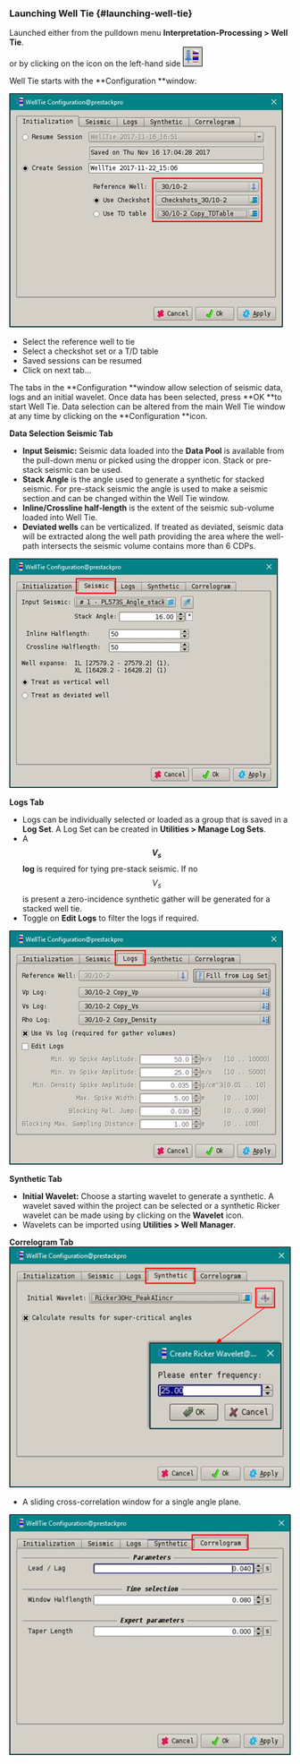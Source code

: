 ### Launching Well Tie {#launching-well-tie}



Launched either from the pulldown menu   **Interpretation-Processing &gt; Well Tie**.  
or by clicking on the icon on the left-hand side ![](/assets/198_Interpretation.png)

Well Tie starts with the **Configuration **window:

![](/assets/199_Interpretation.png)

* Select the reference well to tie
* Select a checkshot set or a T/D table
* Saved sessions can be resumed
* Click on next tab…

The tabs in the **Configuration **window allow selection of seismic data, logs and an initial wavelet. Once data has been selected, press **OK **to start Well Tie. Data selection can be altered from the main Well Tie window at any time by clicking on the **Configuration **icon.

**Data Selection**
**Seismic Tab**

* **Input Seismic:** Seismic data loaded into the **Data Pool** is available from the pull-down menu or picked using the dropper icon. Stack or pre-stack seismic can be used.
* **Stack Angle** is the angle used to generate a synthetic for stacked seismic. For pre-stack seismic the angle is used to make a seismic section and can be changed within the Well Tie window.
* **Inline/Crossline half-length** is the extent of the seismic sub-volume loaded into Well Tie. 
* **Deviated wells** can be verticalized. If treated as deviated, seismic data will be extracted along the well path providing the area where the well-path intersects the seismic volume contains more than 6 CDPs.

![](/assets/200_Interpretation.png)

**Logs Tab**

* Logs can be individually selected or loaded as a group that is saved in a **Log Set**. A Log Set can be created in **Utilities &gt; Manage Log Sets**.
* A **$$V_s$$ log** is required for tying pre-stack seismic. If no $$V_s$$ is present a zero-incidence synthetic gather will be generated for a stacked well tie.
* Toggle on **Edit Logs** to filter the logs if required.

![](/assets/201_Interpretation.png)

**Synthetic Tab**
* **Initial Wavelet:** Choose a starting wavelet to generate a synthetic. A wavelet saved within the project can be selected or a synthetic Ricker wavelet can be made using by clicking on the **Wavelet** icon. 
* Wavelets can be imported using **Utilities > Well Manager**.


**Correlogram Tab**
![](/assets/202_Interpretaion.png)

* A sliding cross-correlation window for a single angle plane.

![](/assets/203_Interpretation.png)




